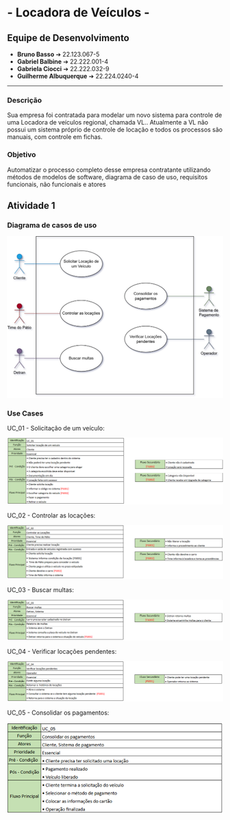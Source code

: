 # - Locadora de Veículos - 
## Equipe de Desenvolvimento

- **Bruno Basso** ➔ 22.123.067-5
- **Gabriel Balbine** ➔ 22.222.001-4
- **Gabriela Ciocci** ➔ 22.222.032-9
- **Guilherme Albuquerque** ➔ 22.224.0240-4

---------------------------------------------------

### Descrição

Sua empresa foi contratada para modelar um novo sistema para controle de uma Locadora de veículos regional, chamada VL..
Atualmente a VL não possui um sistema próprio de controle de locação e todos os processos são manuais, com controle em fichas.

### Objetivo

Automatizar o processo completo desse empresa contratante utilizando métodos de modelos de software, diagrama de caso de uso, requisitos funcionais, não funcionais e atores

## Atividade 1


### Diagrama de casos de uso

<img src=UseCasesVL.drawio.png>

### Use Cases

UC_01 - Solicitação de um veículo:

<img src=uc_01.png>

UC_02 - Controlar as locações:

<img src=uc_02.png>

UC_03 - Buscar multas:

<img src=uc_03.png>

UC_04 - Verificar locações pendentes:

<img src=uc_04.png>

UC_05 - Consolidar os pagamentos:

<img src=uc_05.png>
  
